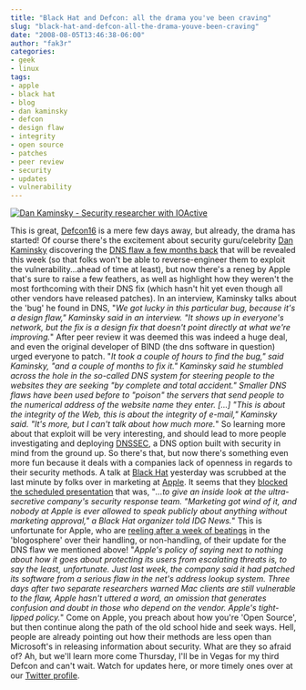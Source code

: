 ```yaml
---
title: "Black Hat and Defcon: all the drama you've been craving"
slug: "black-hat-and-defcon-all-the-drama-youve-been-craving"
date: "2008-08-05T13:46:38-06:00"
author: "fak3r"
categories:
- geek
- linux
tags:
- apple
- black hat
- blog
- dan kaminsky
- defcon
- design flaw
- integrity
- open source
- patches
- peer review
- security
- updates
- vulnerability
---
```


[![Dan Kaminsky - Security researcher with IOActive](http://www.fak3r.com/wp-content/uploads/2008/07/dan_kaminsky.jpeg)](http://fak3r.com/wp-content/uploads/2008/07/dan_kaminsky.jpeg)


This is great, [Defcon16](http://defcon.org) is a mere few days away, but already, the drama has started!  Of course there's the excitement about security guru/celebrity [Dan Kaminsky](http://fak3r.com/2007/08/02/security-researcher-dan-kaminsky/) discovering the [DNS flaw a few months back](http://latimesblogs.latimes.com/technology/2008/07/major-computer.html) that will be revealed this week (so that folks won't be able to reverse-engineer them to exploit the vulnerability...ahead of time at least), but now there's a reneg by Apple that's sure to raise a few feathers, as well as highlight how they weren't the most forthcoming with their DNS fix (which hasn't hit yet even though all other vendors have released patches).  In an interview, Kaminsky talks about the 'bug' he found in DNS, "_We got lucky in this particular bug, because it's a design flaw," Kaminsky said in an interview. "It shows up in everyone's network, but the fix is a design fix that doesn't point directly at what we're improving._"  After peer review it was deemed this was indeed a huge deal, and even the original developer of BIND (the dns software in question) urged everyone to patch.  "_It took a couple of hours to find the bug," said Kaminsky, "and a couple of months to fix it." Kaminsky said he stumbled across the hole in the so-called DNS system for steering people to the websites they are seeking "by complete and total accident." Smaller DNS flaws have been used before to "poison" the servers that send people to the numerical address of the website name they enter. [...] "This is about the integrity of the Web, this is about the integrity of e-mail," Kaminsky said. "It's more, but I can't talk about how much more._"  So learning more about that exploit will be very interesting, and should lead to more people investigating and deploying [DNSSEC](http://www.dnssec.net/), a DNS option built with security in mind from the ground up.  So there's that, but now there's something even more fun because it deals with a companies lack of openness in regards to their security methods.  A talk at [Black Hat](http://www.blackhat.com) yesterday was scrubbed at the last minute by folks over in marketing at [Apple](http://apple.com).  It seems that they [blocked the scheduled presentation](http://www.theregister.co.uk/2008/08/05/apple_nixes_black_hat_talk/) that was, "_...to give an inside look at the ultra-secretive company's security response team.  "Marketing got wind of it, and nobody at Apple is ever allowed to speak publicly about anything without marketing approval," a Black Hat organizer told IDG News._"  This is unfortunate for Apple, who are [reeling after a week of beatings](http://www.macworld.com/article/134793/2008/08/apple_dns.html?t=232) in the 'blogosphere' over their handling, or non-handling, of their update for the DNS flaw we mentioned above!  "_Apple's policy of saying next to nothing about how it goes about protecting its users from escalating threats is, to say the least, unfortunate. Just last week, the company said it had patched its software from a serious flaw in the net's address lookup system. Three days after two separate researchers warned Mac clients are still vulnerable to the flaw, Apple hasn't uttered a word, an omission that generates confusion and doubt in those who depend on the vendor. Apple's tight-lipped policy._"  Come on Apple, you preach about how you're 'Open Source', but then continue along the path of the old school hide and seek ways.  Hell, people are already pointing out how their methods are less open than Microsoft's in releasing information about security.  What are they so afraid of?  Ah, but we'll learn more come Thursday, I'll be in Vegas for my third Defcon and can't wait.  Watch for updates here, or more timely ones over at our [Twitter profile](http://twitter.com/fak3r).
